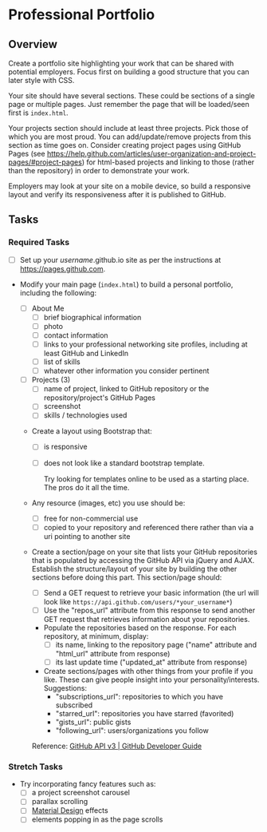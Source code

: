 # Professional Portfolio

## Overview

Create a portfolio site highlighting your work that can be shared with potential employers. Focus first on building a good structure that you can later style with CSS.

Your site should have several sections. These could be sections of a single page or multiple pages. Just remember the page that will be loaded/seen first is `index.html`.

Your projects section should include at least three projects. Pick those of which you are most proud. You can add/update/remove projects from this section as time goes on. Consider creating project pages using GitHub Pages (see https://help.github.com/articles/user-organization-and-project-pages/#project-pages) for html-based projects and linking to those (rather than the repository) in order to demonstrate your work. 

Employers may look at your site on a mobile device, so build a responsive layout and verify its responsiveness after it is published to GitHub.

## Tasks

### Required Tasks

- [ ] Set up your *username*.github.io site as per the instructions at https://pages.github.com.

- Modify your main page (`index.html`) to build a personal portfolio, including the following:

    - [ ] About Me
      - [ ] brief biographical information
      - [ ] photo
      - [ ] contact information
      - [ ] links to your professional networking site profiles, including at least GitHub and LinkedIn
      - [ ] list of skills
      - [ ] whatever other information you consider pertinent

    - [ ] Projects (3)
      - [ ] name of project, linked to GitHub repository or the repository/project's GitHub Pages
      - [ ] screenshot
      - [ ] skills / technologies used

    - Create a layout using Bootstrap that:
        - [ ] is responsive
        - [ ] does not look like a standard bootstrap template.

            Try looking for templates online to be used as a starting place. The pros do it all the time.

    - Any resource (images, etc) you use should be:
        - [ ] free for non-commercial use
        - [ ] copied to your repository and referenced there rather than via a uri pointing to another site

    - Create a section/page on your site that lists your GitHub repositories that is populated by accessing the GitHub API via jQuery and AJAX. Establish the structure/layout of your site by building the other sections before doing this part. This section/page should:
        - [ ] Send a GET request to retrieve your basic information (the url will look like `https://api.github.com/users/*your_username*`)
        - [ ] Use the "repos_url" attribute from this response to send another GET request that retrieves information about your repositories.
        - Populate the repositories based on the response. For each repository, at minimum, display:
            - [ ] its name, linking to the repository page ("name" attribute and "html_url" attribute from response)
            - [ ] its last update time ("updated_at" attribute from response)  
        - Create sections/pages with other things from your profile if you like. These can give people insight into your personality/interests. Suggestions:
            - "subscriptions_url": repositories to which you have subscribed
            - "starred_url": repositories you have starred (favorited)
            - "gists_url": public gists
            - "following_url": users/organizations you follow

        Reference: [GitHub API v3 | GitHub Developer Guide](https://developer.github.com/v3/)

### Stretch Tasks

- Try incorporating fancy features such as:
  - [ ] a project screenshot carousel
  - [ ] parallax scrolling
  - [ ] [Material Design](https://material.google.com) effects
  - [ ] elements popping in as the page scrolls